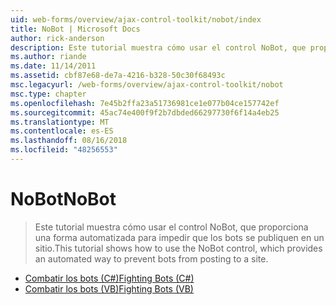 ```yaml
---
uid: web-forms/overview/ajax-control-toolkit/nobot/index
title: NoBot | Microsoft Docs
author: rick-anderson
description: Este tutorial muestra cómo usar el control NoBot, que proporciona una forma automatizada para impedir que los bots se publiquen en un sitio.
ms.author: riande
ms.date: 11/14/2011
ms.assetid: cbf87e68-de7a-4216-b328-50c30f68493c
msc.legacyurl: /web-forms/overview/ajax-control-toolkit/nobot
msc.type: chapter
ms.openlocfilehash: 7e45b2ffa23a51736981ce1e077b04ce157742ef
ms.sourcegitcommit: 45ac74e400f9f2b7dbded66297730f6f14a4eb25
ms.translationtype: MT
ms.contentlocale: es-ES
ms.lasthandoff: 08/16/2018
ms.locfileid: "48256553"
---
```

<a name="nobot"></a><span data-ttu-id="c6c70-103">NoBot</span><span class="sxs-lookup"><span data-stu-id="c6c70-103">NoBot</span></span>
====================
> <span data-ttu-id="c6c70-104">Este tutorial muestra cómo usar el control NoBot, que proporciona una forma automatizada para impedir que los bots se publiquen en un sitio.</span><span class="sxs-lookup"><span data-stu-id="c6c70-104">This tutorial shows how to use the NoBot control, which provides an automated way to prevent bots from posting to a site.</span></span>


- [<span data-ttu-id="c6c70-105">Combatir los bots (C#)</span><span class="sxs-lookup"><span data-stu-id="c6c70-105">Fighting Bots (C#)</span></span>](fighting-bots-cs.md)
- [<span data-ttu-id="c6c70-106">Combatir los bots (VB)</span><span class="sxs-lookup"><span data-stu-id="c6c70-106">Fighting Bots (VB)</span></span>](fighting-bots-vb.md)
